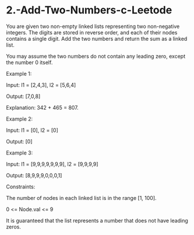 # 2.-Add-Two-Numbers-c-Leetode


You are given two non-empty linked lists representing two non-negative integers. The digits are stored in reverse order, and each of their nodes contains a single digit. Add the two numbers and return the sum as a linked list.

You may assume the two numbers do not contain any leading zero, except the number 0 itself.

 

Example 1:


Input: l1 = [2,4,3], l2 = [5,6,4]


Output: [7,0,8]


Explanation: 342 + 465 = 807.


Example 2:


Input: l1 = [0], l2 = [0]


Output: [0]


Example 3:



Input: l1 = [9,9,9,9,9,9,9], l2 = [9,9,9,9]


Output: [8,9,9,9,0,0,0,1]
 

Constraints:


The number of nodes in each linked list is in the range [1, 100].


0 <= Node.val <= 9


It is guaranteed that the list represents a number that does not have leading zeros.
